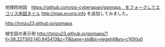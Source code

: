 地理院地図　https://github.com/gsi-cyberjapan/gsimaps　をフォークしてエコリス地図タイル http://map.ecoris.info を追加してみました。

http://tmizu23.github.io/gsimaps

植生図の表示例
http://tmizu23.github.io/gsimaps/?ll=38.227393,140.845413&z=11&base=std&ls=vegehill&vs=c1j0l0u0
